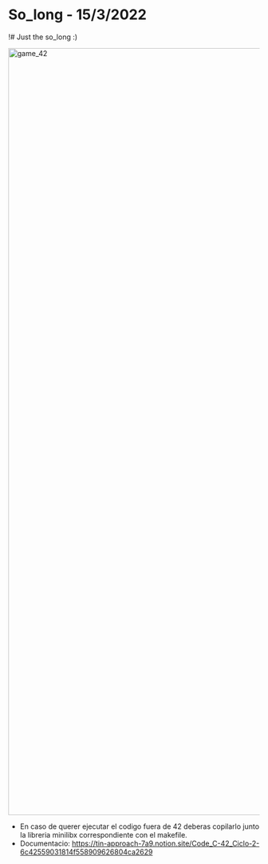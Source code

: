 # So_long - 15/3/2022

!# Just the so_long :)

<img width="1534" alt="game_42" src="https://user-images.githubusercontent.com/101202198/223564187-953f8f52-49e6-4db6-a031-0c8b0b96ff5a.png">

- En caso de querer ejecutar el codigo fuera de 42 deberas copilarlo junto la libreria minilibx correspondiente con el makefile.
- Documentacio: https://tin-approach-7a9.notion.site/Code_C-42_Ciclo-2-6c42559031814f558909626804ca2629
